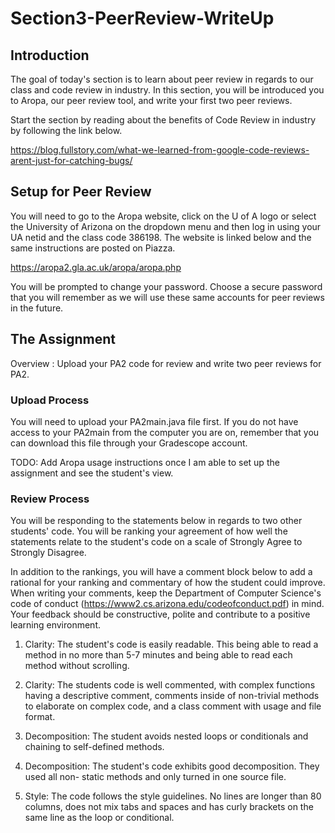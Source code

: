 # Section3-PeerReview-WriteUp 

## Introduction 
The goal of today's section is to learn about peer review in regards to our class
and code review in industry. In this section, you will be introduced you to 
Aropa, our peer review tool, and write your first two peer reviews. 

Start the section by reading about the benefits of Code Review in industry by 
following the link below. 

https://blog.fullstory.com/what-we-learned-from-google-code-reviews-arent-just-for-catching-bugs/



## Setup for Peer Review 
You will need to go to the Aropa website, click on the U of A logo or select
the University of Arizona on the dropdown menu and then log in using your UA
netid and the class code 386198. The website is linked below and the same 
instructions are posted on Piazza. 

https://aropa2.gla.ac.uk/aropa/aropa.php

You will be prompted to change your password. Choose a secure password that 
you will remember as we will use these same accounts for peer reviews in 
the future. 

## The Assignment
Overview : Upload your PA2 code for review and write two peer reviews for PA2. 

### Upload Process 
You will need to upload your PA2main.java file first. If you do not have
access to your PA2main from the computer you are on, remember that you 
can download this file through your Gradescope account. 

TODO: Add Aropa usage instructions once I am able to set up the assignment and
see the student's view. 


### Review Process 
You will be responding to the statements below in regards to two other
students' code. You will be ranking your agreement of how well the statements 
relate to the student's code on a scale of Strongly Agree to Strongly Disagree.

In addition to the rankings, you will have a comment block below to add a
rational for your ranking and commentary of how the student could improve. 
When writing your comments, keep the Department of Computer Science's code of 
conduct (https://www2.cs.arizona.edu/codeofconduct.pdf) in mind. Your feedback 
should be constructive, polite and contribute to a positive learning environment. 

1.	Clarity: The student's code is easily readable. This being able to read a method
	in no more than 5-7 minutes and being able to read each method without scrolling.
     
2.	Clarity: The students code is well commented, with complex functions having a 
	descriptive comment, comments inside of non-trivial methods to elaborate on 
	complex code, and a class comment with usage and file format. 

3.	Decomposition: The student avoids nested loops or conditionals and chaining to 
	self-defined methods. 
	
4.	Decomposition: The student's code exhibits good decomposition. They used all non-
	static methods and only turned in one source file.

5.	Style: The code follows the style guidelines. No lines are longer than 80 columns, does 
	not mix tabs and spaces and has curly brackets on the same line as the loop or conditional.
